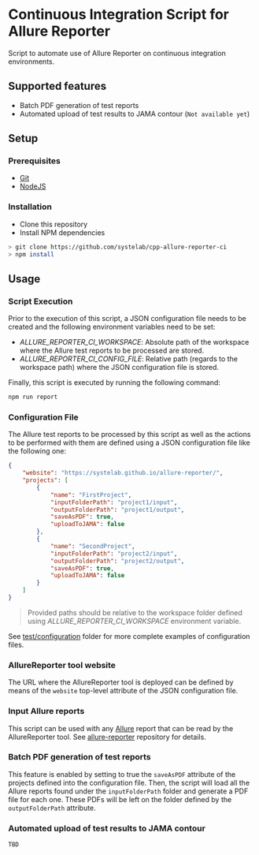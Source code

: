 # Continuous Integration Script for Allure Reporter

Script to automate use of Allure Reporter on continuous integration environments.


## Supported features

* Batch PDF generation of test reports 
* Automated upload of test results to JAMA contour (`Not available yet`)


## Setup

### Prerequisites

- [Git](https://git-scm.com/)
- [NodeJS](https://nodejs.org/en/)

### Installation

* Clone this repository
* Install NPM dependencies

```bash
> git clone https://github.com/systelab/cpp-allure-reporter-ci
> npm install
```

## Usage

### Script Execution

Prior to the execution of this script, a JSON configuration file needs to be created and the following environment variables need to be set:

* *ALLURE_REPORTER_CI_WORKSPACE*: Absolute path of the workspace where the Allure test reports to be processed are stored.
* *ALLURE_REPORTER_CI_CONFIG_FILE*: Relative path (regards to the workspace path) where the JSON configuration file is stored.

Finally, this script is executed by running the following command:

```bash
npm run report
```

### Configuration File

The Allure test reports to be processed by this script as well as the actions to be performed with them are defined using a JSON configuration file like the following one:

```json
{
	"website": "https://systelab.github.io/allure-reporter/",
	"projects": [
		{
			"name": "FirstProject",
			"inputFolderPath": "project1/input",
			"outputFolderPath": "project1/output",
			"saveAsPDF": true,
			"uploadToJAMA": false
		},
		{
			"name": "SecondProject",
			"inputFolderPath": "project2/input",
			"outputFolderPath": "project2/output",
			"saveAsPDF": true,
			"uploadToJAMA": false
		}
	]
}
```

> Provided paths should be relative to the workspace folder defined using *ALLURE_REPORTER_CI_WORKSPACE* environment variable.

See [test/configuration](https://github.com/systelab/allure-reporter-ci/tree/master/test/configuration) folder for more complete examples of configuration files.

### AllureReporter tool website

The URL where the AllureReporter tool is deployed can be defined by means of the `website` top-level attribute of the JSON configuration file.

### Input Allure reports

This script can be used with any [Allure](http://allure.qatools.ru/) report that can be read by the AllureReporter tool. See [allure-reporter](https://github.com/systelab/allure-reporter) repository for details. 


### Batch PDF generation of test reports

This feature is enabled by setting to true the `saveAsPDF` attribute of the projects defined into the configuration file. Then, the script will load all the Allure reports found under the `inputFolderPath` folder and generate a PDF file for each one. These PDFs will be left on the folder defined by the `outputFolderPath` attribute.


### Automated upload of test results to JAMA contour

`TBD`
